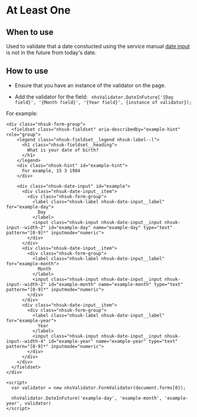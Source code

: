 # At Least One

## When to use

Used to validate that a date constucted using the service manual [date input](https://service-manual.nhs.uk/design-system/components/date-input) is not in the future from today's date. 


## How to use

- Ensure that you have an instance of the validator on the page. 

- Add the validator for the field: 
  ` nhsValidator.DateInFuture['{Day field}', '{Month field}', '{Year field}', {instance of validator});`

For example:

```
<div class="nhsuk-form-group">
  <fieldset class="nhsuk-fieldset" aria-describedby="example-hint" role="group">
    <legend class="nhsuk-fieldset__legend nhsuk-label--l">
      <h1 class="nhsuk-fieldset__heading">
        What is your date of birth?
      </h1>
    </legend>
    <div class="nhsuk-hint" id="example-hint">
      For example, 15 3 1984
    </div>

    <div class="nhsuk-date-input" id="example">
      <div class="nhsuk-date-input__item">
        <div class="nhsuk-form-group">
          <label class="nhsuk-label nhsuk-date-input__label" for="example-day">
            Day
          </label>
          <input class="nhsuk-input nhsuk-date-input__input nhsuk-input--width-2" id="example-day" name="example-day" type="text" pattern="[0-9]*" inputmode="numeric">
        </div>
      </div>
      <div class="nhsuk-date-input__item">
        <div class="nhsuk-form-group">
          <label class="nhsuk-label nhsuk-date-input__label" for="example-month">
            Month
          </label>
          <input class="nhsuk-input nhsuk-date-input__input nhsuk-input--width-2" id="example-month" name="example-month" type="text" pattern="[0-9]*" inputmode="numeric">
        </div>
      </div>
      <div class="nhsuk-date-input__item">
        <div class="nhsuk-form-group">
          <label class="nhsuk-label nhsuk-date-input__label" for="example-year">
            Year
          </label>
          <input class="nhsuk-input nhsuk-date-input__input nhsuk-input--width-4" id="example-year" name="example-year" type="text" pattern="[0-9]*" inputmode="numeric">
        </div>
      </div>
    </div>
  </fieldset>
</div>

<script>
  var validator = new nhsValidator.FormValidator(document.forms[0]);

  nhsValidator.DateInFuture('example-day', 'example-month', 'example-year', validator)
</script>
```
